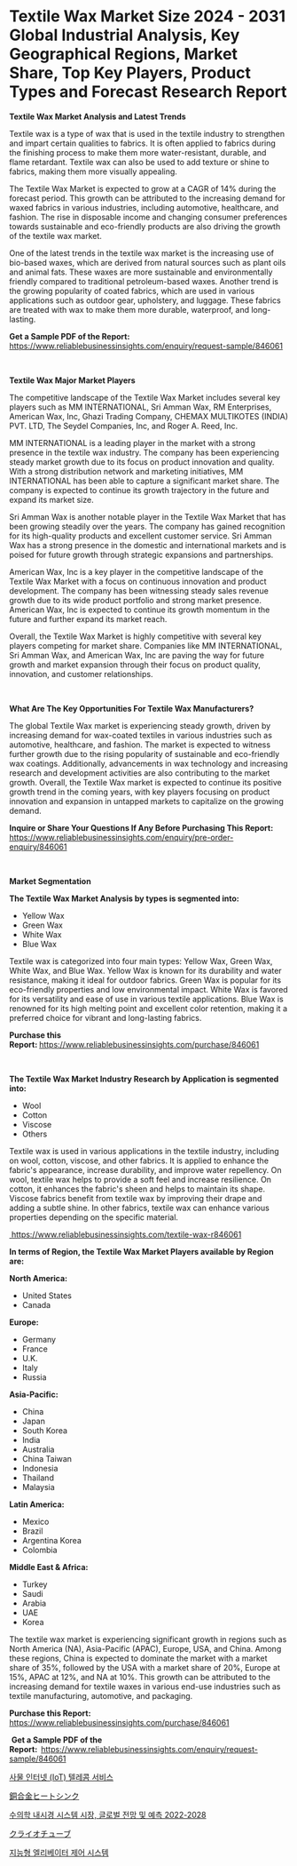 <p><h1>Textile Wax Market Size 2024 - 2031 Global Industrial Analysis, Key Geographical Regions, Market Share, Top Key Players, Product Types and Forecast Research Report</h1></p><p><strong>Textile Wax Market Analysis and Latest Trends</strong></p>
<p><p>Textile wax is a type of wax that is used in the textile industry to strengthen and impart certain qualities to fabrics. It is often applied to fabrics during the finishing process to make them more water-resistant, durable, and flame retardant. Textile wax can also be used to add texture or shine to fabrics, making them more visually appealing.</p><p>The Textile Wax Market is expected to grow at a CAGR of 14% during the forecast period. This growth can be attributed to the increasing demand for waxed fabrics in various industries, including automotive, healthcare, and fashion. The rise in disposable income and changing consumer preferences towards sustainable and eco-friendly products are also driving the growth of the textile wax market.</p><p>One of the latest trends in the textile wax market is the increasing use of bio-based waxes, which are derived from natural sources such as plant oils and animal fats. These waxes are more sustainable and environmentally friendly compared to traditional petroleum-based waxes. Another trend is the growing popularity of coated fabrics, which are used in various applications such as outdoor gear, upholstery, and luggage. These fabrics are treated with wax to make them more durable, waterproof, and long-lasting.</p></p>
<p><strong>Get a Sample PDF of the Report:&nbsp;</strong> <a href="https://www.reliablebusinessinsights.com/enquiry/request-sample/846061">https://www.reliablebusinessinsights.com/enquiry/request-sample/846061</a></p>
<p>&nbsp;</p>
<p><strong>Textile Wax Major Market Players</strong></p>
<p><p>The competitive landscape of the Textile Wax Market includes several key players such as MM INTERNATIONAL, Sri Amman Wax, RM Enterprises, American Wax, Inc, Ghazi Trading Company, CHEMAX MULTIKOTES (INDIA) PVT. LTD, The Seydel Companies, Inc, and Roger A. Reed, Inc.</p><p>MM INTERNATIONAL is a leading player in the market with a strong presence in the textile wax industry. The company has been experiencing steady market growth due to its focus on product innovation and quality. With a strong distribution network and marketing initiatives, MM INTERNATIONAL has been able to capture a significant market share. The company is expected to continue its growth trajectory in the future and expand its market size.</p><p>Sri Amman Wax is another notable player in the Textile Wax Market that has been growing steadily over the years. The company has gained recognition for its high-quality products and excellent customer service. Sri Amman Wax has a strong presence in the domestic and international markets and is poised for future growth through strategic expansions and partnerships.</p><p>American Wax, Inc is a key player in the competitive landscape of the Textile Wax Market with a focus on continuous innovation and product development. The company has been witnessing steady sales revenue growth due to its wide product portfolio and strong market presence. American Wax, Inc is expected to continue its growth momentum in the future and further expand its market reach.</p><p>Overall, the Textile Wax Market is highly competitive with several key players competing for market share. Companies like MM INTERNATIONAL, Sri Amman Wax, and American Wax, Inc are paving the way for future growth and market expansion through their focus on product quality, innovation, and customer relationships.</p></p>
<p>&nbsp;</p>
<p><strong>What Are The Key Opportunities For Textile Wax Manufacturers?</strong></p>
<p><p>The global Textile Wax market is experiencing steady growth, driven by increasing demand for wax-coated textiles in various industries such as automotive, healthcare, and fashion. The market is expected to witness further growth due to the rising popularity of sustainable and eco-friendly wax coatings. Additionally, advancements in wax technology and increasing research and development activities are also contributing to the market growth. Overall, the Textile Wax market is expected to continue its positive growth trend in the coming years, with key players focusing on product innovation and expansion in untapped markets to capitalize on the growing demand.</p></p>
<p><strong>Inquire or Share Your Questions If Any Before Purchasing This Report:</strong> <a href="https://www.reliablebusinessinsights.com/enquiry/pre-order-enquiry/846061">https://www.reliablebusinessinsights.com/enquiry/pre-order-enquiry/846061</a></p>
<p>&nbsp;</p>
<p><strong>Market Segmentation</strong></p>
<p><strong>The Textile Wax Market Analysis by types is segmented into:</strong></p>
<p><ul><li>Yellow Wax</li><li>Green Wax</li><li>White Wax</li><li>Blue Wax</li></ul></p>
<p><p>Textile wax is categorized into four main types: Yellow Wax, Green Wax, White Wax, and Blue Wax. Yellow Wax is known for its durability and water resistance, making it ideal for outdoor fabrics. Green Wax is popular for its eco-friendly properties and low environmental impact. White Wax is favored for its versatility and ease of use in various textile applications. Blue Wax is renowned for its high melting point and excellent color retention, making it a preferred choice for vibrant and long-lasting fabrics.</p></p>
<p><strong>Purchase this Report:&nbsp;</strong><a href="https://www.reliablebusinessinsights.com/purchase/846061">https://www.reliablebusinessinsights.com/purchase/846061</a></p>
<p>&nbsp;</p>
<p><strong>The Textile Wax Market Industry Research by Application is segmented into:</strong></p>
<p><ul><li>Wool</li><li>Cotton</li><li>Viscose</li><li>Others</li></ul></p>
<p><p>Textile wax is used in various applications in the textile industry, including on wool, cotton, viscose, and other fabrics. It is applied to enhance the fabric's appearance, increase durability, and improve water repellency. On wool, textile wax helps to provide a soft feel and increase resilience. On cotton, it enhances the fabric's sheen and helps to maintain its shape. Viscose fabrics benefit from textile wax by improving their drape and adding a subtle shine. In other fabrics, textile wax can enhance various properties depending on the specific material.</p></p>
<p><a href="https://www.reliablebusinessinsights.com/textile-wax-r846061">&nbsp;https://www.reliablebusinessinsights.com/textile-wax-r846061</a></p>
<p><strong>In terms of Region, the Textile Wax Market Players available by Region are:</strong></p>
<p>
    <p> <strong> North America: </strong>
        <ul>
            <li>United States</li>
            <li>Canada</li>
        </ul>
        </p> 
    <p> <strong> Europe: </strong>
        <ul>
            <li>Germany</li>
            <li>France</li>
            <li>U.K.</li>
            <li>Italy</li>
            <li>Russia</li>
        </ul>
        </p> 
    <p> <strong> Asia-Pacific: </strong>
        <ul>
            <li>China</li>
            <li>Japan</li>
            <li>South Korea</li>
            <li>India</li>
            <li>Australia</li>
            <li>China Taiwan</li>
            <li>Indonesia</li>
            <li>Thailand</li>
            <li>Malaysia</li>
        </ul>
        </p> 
    <p> <strong> Latin America: </strong>
        <ul>
            <li>Mexico</li>
            <li>Brazil</li>
            <li>Argentina Korea</li>
            <li>Colombia</li>
        </ul>
        </p> 
    <p> <strong> Middle East & Africa: </strong>
        <ul>
            <li>Turkey</li>
            <li>Saudi</li>
            <li>Arabia</li>
            <li>UAE</li>
            <li>Korea</li>
        </ul>
    </p>
    </p>
<p><p>The textile wax market is experiencing significant growth in regions such as North America (NA), Asia-Pacific (APAC), Europe, USA, and China. Among these regions, China is expected to dominate the market with a market share of 35%, followed by the USA with a market share of 20%, Europe at 15%, APAC at 12%, and NA at 10%. This growth can be attributed to the increasing demand for textile waxes in various end-use industries such as textile manufacturing, automotive, and packaging.</p></p>
<p><strong>Purchase this Report: </strong><a href="https://www.reliablebusinessinsights.com/purchase/846061">https://www.reliablebusinessinsights.com/purchase/846061</a></p>
<p>&nbsp;<strong>Get a Sample PDF of the Report:&nbsp;&nbsp;</strong><a href="https://www.reliablebusinessinsights.com/enquiry/request-sample/846061">https://www.reliablebusinessinsights.com/enquiry/request-sample/846061</a></p>
<p><strong></strong></p>
<p><p><a href="https://medium.com/@carolineparks354/%EC%9D%B8%ED%84%B0%EB%84%B7-%EC%98%A4%EB%B8%8C-%EC%94%BD%EC%A6%88-iot-%ED%85%94%EB%A0%88%EC%BD%A4-%EC%84%9C%EB%B9%84%EC%8A%A4-%EC%8B%9C%EC%9E%A5-%EC%A7%80%ED%91%9C-%ED%95%B4%EB%8F%85-%EC%8B%9C%EC%9E%A5-%EC%A0%90%EC%9C%A0%EC%9C%A8-%ED%8A%B8%EB%A0%8C%EB%93%9C-%EB%B0%8F-%EC%84%B1%EC%9E%A5-%ED%8C%A8%ED%84%B4-c6ffedf60cb3">사물 인터넷 (IoT) 텔레콤 서비스</a></p><p><a href="https://github.com/pepo3k/Market-Research-Report-List-2/blob/main/2122099112467.md">銅合金ヒートシンク</a></p><p><a href="https://github.com/vss5505pa7z1p/Market-Research-Report-List-2/blob/main/1114426130552.md">수의학 내시경 시스템 시장, 글로벌 전망 및 예측 2022-2028</a></p><p><a href="https://medium.com/@kegley4963152024/%E3%82%AF%E3%83%A9%E3%82%A4%E3%82%AA%E3%83%81%E3%83%A5%E3%83%BC%E3%83%96%E5%B8%82%E5%A0%B4-%E5%B8%82%E5%A0%B4%E3%82%B7%E3%82%A7%E3%82%A2-%E5%B8%82%E5%A0%B4%E5%8B%95%E5%90%91-%E3%81%8A%E3%82%88%E3%81%B3%E5%B0%86%E6%9D%A5%E3%81%AE%E6%88%90%E9%95%B7%E3%81%AE%E6%8E%A2%E7%B4%A2-53255a42647d">クライオチューブ</a></p><p><a href="https://medium.com/@alanperkins1921/%EC%A7%80%EB%8A%A5%ED%98%95-%EC%97%98%EB%A6%AC%EB%B2%A0%EC%9D%B4%ED%84%B0-%EC%A0%9C%EC%96%B4-%EC%8B%9C%EC%8A%A4%ED%85%9C-%EC%8B%9C%EC%9E%A5-%EC%A1%B0%EC%82%AC-%EB%B3%B4%EA%B3%A0%EC%84%9C-2024%EB%85%84%EB%B6%80%ED%84%B0-2031%EB%85%84%EA%B9%8C%EC%A7%80%EC%9D%98-%EC%97%AD%EC%82%AC%EC%99%80-%EC%98%88%EC%B8%A1-2cb1ca3815bf">지능형 엘리베이터 제어 시스템</a></p></p>